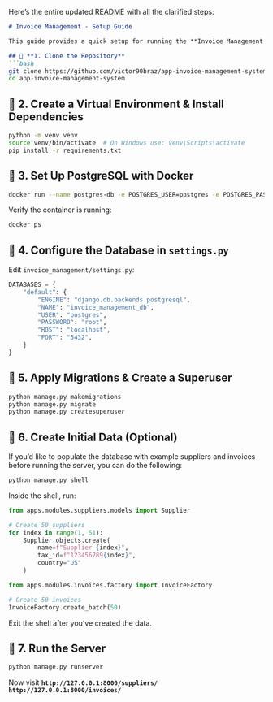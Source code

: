 Here’s the entire updated README with all the clarified steps:

```markdown
# Invoice Management - Setup Guide

This guide provides a quick setup for running the **Invoice Management System** using **Django**, **PostgreSQL (Docker)**, and **GitHub**.

## 📌 **1. Clone the Repository**
```bash
git clone https://github.com/victor90braz/app-invoice-management-system.git
cd app-invoice-management-system
```

## 📌 **2. Create a Virtual Environment & Install Dependencies**
```bash
python -m venv venv
source venv/bin/activate  # On Windows use: venv\Scripts\activate
pip install -r requirements.txt
```

## 📌 **3. Set Up PostgreSQL with Docker**
```bash
docker run --name postgres-db -e POSTGRES_USER=postgres -e POSTGRES_PASSWORD=root -e POSTGRES_DB=invoice_management_db -p 5432:5432 -d postgres
```

Verify the container is running:
```bash
docker ps
```

## 📌 **4. Configure the Database in `settings.py`**
Edit `invoice_management/settings.py`:
```python
DATABASES = {
    "default": {
        "ENGINE": "django.db.backends.postgresql",
        "NAME": "invoice_management_db",
        "USER": "postgres",
        "PASSWORD": "root",
        "HOST": "localhost",
        "PORT": "5432",
    }
}
```

## 📌 **5. Apply Migrations & Create a Superuser**
```bash
python manage.py makemigrations
python manage.py migrate
python manage.py createsuperuser
```

## 📌 **6. Create Initial Data (Optional)**
If you’d like to populate the database with example suppliers and invoices before running the server, you can do the following:

```bash
python manage.py shell
```

Inside the shell, run:
```python
from apps.modules.suppliers.models import Supplier

# Create 50 suppliers
for index in range(1, 51):
    Supplier.objects.create(
        name=f"Supplier {index}",
        tax_id=f"123456789{index}",
        country="US"
    )

from apps.modules.invoices.factory import InvoiceFactory

# Create 50 invoices
InvoiceFactory.create_batch(50)
```

Exit the shell after you’ve created the data.

## 📌 **7. Run the Server**
```bash
python manage.py runserver
```

Now visit 
**`http://127.0.0.1:8000/suppliers/`** 
**`http://127.0.0.1:8000/invoices/`** 
```